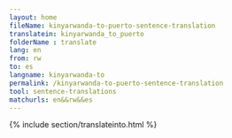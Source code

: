 ```yaml
---
layout: home
fileName: kinyarwanda-to-puerto-sentence-translation
translatein: kinyarwanda_to_puerto
folderName : translate
lang: en
from: rw
to: es
langname: kinyarwanda-to
permalink: /kinyarwanda-to-puerto-sentence-translation
tool: sentence-translations
matchurls: en&&rw&&es
---
```

{% include section/translateinto.html %}
